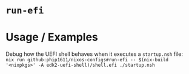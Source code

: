 # `run-efi`

# Usage / Examples

Debug how the UEFI shell behaves when it executes a `startup.nsh` file: \
`nix run github:phip1611/nixos-configs#run-efi -- $(nix-build '<nixpkgs>' -A edk2-uefi-shell)/shell.efi ./startup.nsh`
